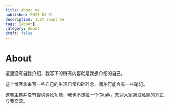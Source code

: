 ```yaml
---
title: About me
published: 2025-01-01
description: Just about me
tags: [About]
category: About
draft: false
---
```


# About
这里没有自我介绍，我写下的所有内容就是我想介绍的自己。

这个博客拿来写一些自己的生活日常和碎碎念，偶尔可能会有一些笔记。

这套主题并没有提供评论功能，我也不想拉一个Gitalk。欢迎大家通过私聊的方式与我交流。